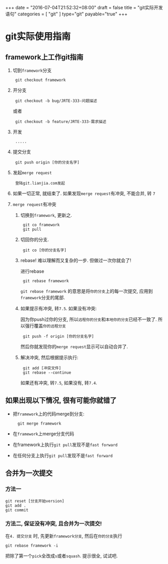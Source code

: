 +++
date = "2016-07-04T21:52:32+08:00"
draft = false
title = "git实际开发语句"
categories = [ "git" ]
type="git"
payable="true"
+++


# git实际使用指南

## framework上工作git指南
1. 切到`framework`分支

        git checkout framework

2. 开分支

        git checkout -b bug/JRTE-333-问题描述

    或者

        git checkout -b feature/JRTE-333-需求描述

3. 开发

        .....


<!-- more -->

4. 提交分支

        git push origin [你的分支名字]

5. 发起`merge request`

        登陆git.lianjia.com发起

6. 如果一切正常, 就结束了. 如果发现`merge request`有冲突, 不能合并, 转 `7`

7.  `merge request`有冲突

    1. 切换到`framework`, 更新之.

            git co framework
            git pull

    2. 切回你的分支.
        
            git co [你的分支名字]

    3. rebase! 难以理解而又复杂的一步. 但做过一次你就会了! 

        进行rebase

            git rebase framework
            
        `git rebase framework` 的意思是将`你的分支`上的每一次提交, 应用到`framework`分支的尾部.

    4. 如果提示有冲突, 转`7.5`. 如果没有冲突:

        因为你push过你的分支, 所以`远程你的分支`和`本地你的分支`已经不一致了. 所以强行覆盖`你的远程分支`

            git push -f origin [你的分支名字]

        然后你就发现你的`merge request`显示可以自动合并了. 

    5. 解决冲突, 然后根据提示执行:

            git add [冲突文件]
            git rebase --continue
    
        如果还有冲突, 转`7.5`, 如果没有, 转`7.4`.


## 如果出现以下情况, 很有可能你就错了
* 把`framework`上的代码merge到分支:

        git merge framework

* 在`framework`上merge分支代码

* 在framework上执行`git pull`发现不是`fast forward`

* 在任何分支上执行`git pull`发现不是`fast forward`


## 合并为一次提交
### 方法一

    git reset [分支开始version]
    git add .
    git commit

### 方法二, 保证没有冲突, 且合并为一次提交!
在`4. 提交分支` 时, 先更新`framework分支`, 然后在`你的分支`执行

    git rebase framework -i

 把除了第一个`pick`全改成`s`或者`squash`. 提示很全, 试试吧.
